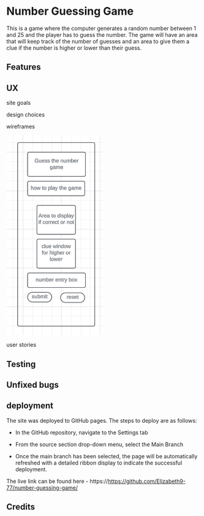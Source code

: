 # Number Guessing Game
This is a game where the computer generates a random number between 1 and 25 and the player has to guess the number. The game will have an area that will keep track of the number of guesses and an area to give them a clue if the number is higher or lower than their guess.

## Features



## UX
site goals

design choices

wireframes

![Wireframe 1](https://github.com/Elizabeth9-77/number-guessing-game/blob/main/readme/wireframe.png)


user stories

## Testing

## Unfixed bugs

## deployment
The site was deployed to GitHub pages. The steps to deploy are as follows:

- In the GitHub repository, navigate to the Settings tab

- From the source section drop-down menu, select the Main Branch

- Once the main branch has been selected, the page will be automatically refreshed with a detailed ribbon display to indicate the successful deployment.


The live link can be found here - https://https://github.com/Elizabeth9-77/number-guessing-game/


## Credits




